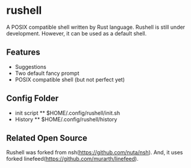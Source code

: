 # rushell
A POSIX compatible shell written by Rust language.
Rushell is still under development. However, it can be used as a default shell.

## Features
* Suggestions
* Two default fancy prompt
* POSIX compatible shell (but not perfect yet)

## Config Folder
* init script
** $HOME/.config/rushell/init.sh
* History
** $HOME/.config/rushell/history

## Related Open Source
Rushell was forked from nsh(https://github.com/nuta/nsh).
And, it uses forked linefeed(https://github.com/murarth/linefeed).
